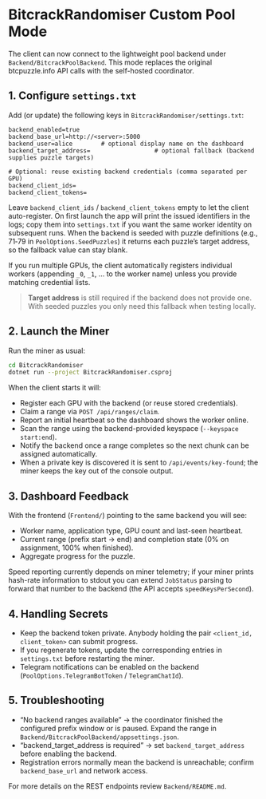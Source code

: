 # BitcrackRandomiser Custom Pool Mode

The client can now connect to the lightweight pool backend under `Backend/BitcrackPoolBackend`. This mode replaces the original btcpuzzle.info API calls with the self-hosted coordinator.

## 1. Configure `settings.txt`

Add (or update) the following keys in `BitcrackRandomiser/settings.txt`:

```
backend_enabled=true
backend_base_url=http://<server>:5000
backend_user=alice        # optional display name on the dashboard
backend_target_address=                  # optional fallback (backend supplies puzzle targets)

# Optional: reuse existing backend credentials (comma separated per GPU)
backend_client_ids=
backend_client_tokens=
```

Leave `backend_client_ids` / `backend_client_tokens` empty to let the client auto-register. On first launch the app will print the issued identifiers in the logs; copy them into `settings.txt` if you want the same worker identity on subsequent runs. When the backend is seeded with puzzle definitions (e.g., 71‑79 in `PoolOptions.SeedPuzzles`) it returns each puzzle’s target address, so the fallback value can stay blank.

If you run multiple GPUs, the client automatically registers individual workers (appending `_0`, `_1`, … to the worker name) unless you provide matching credential lists.

> **Target address** is still required if the backend does not provide one. With seeded puzzles you only need this fallback when testing locally.

## 2. Launch the Miner

Run the miner as usual:

```bash
cd BitcrackRandomiser
dotnet run --project BitcrackRandomiser.csproj
```

When the client starts it will:

- Register each GPU with the backend (or reuse stored credentials).
- Claim a range via `POST /api/ranges/claim`.
- Report an initial heartbeat so the dashboard shows the worker online.
- Scan the range using the backend-provided keyspace (`--keyspace start:end`).
- Notify the backend once a range completes so the next chunk can be assigned automatically.
- When a private key is discovered it is sent to `/api/events/key-found`; the miner keeps the key out of the console output.

## 3. Dashboard Feedback

With the frontend (`Frontend/`) pointing to the same backend you will see:

- Worker name, application type, GPU count and last-seen heartbeat.
- Current range (prefix start → end) and completion state (0% on assignment, 100% when finished).
- Aggregate progress for the puzzle.

Speed reporting currently depends on miner telemetry; if your miner prints hash-rate information to stdout you can extend `JobStatus` parsing to forward that number to the backend (the API accepts `speedKeysPerSecond`).

## 4. Handling Secrets

- Keep the backend token private. Anybody holding the pair `<client_id, client_token>` can submit progress.
- If you regenerate tokens, update the corresponding entries in `settings.txt` before restarting the miner.
- Telegram notifications can be enabled on the backend (`PoolOptions.TelegramBotToken` / `TelegramChatId`).

## 5. Troubleshooting

- “No backend ranges available” → the coordinator finished the configured prefix window or is paused. Expand the range in `Backend/BitcrackPoolBackend/appsettings.json`.
- “backend_target_address is required” → set `backend_target_address` before enabling the backend.
- Registration errors normally mean the backend is unreachable; confirm `backend_base_url` and network access.

For more details on the REST endpoints review `Backend/README.md`.
